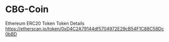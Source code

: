 # CBG-Coin
Ethereum ERC20 Token
Token Details https://etherscan.io/token/0xD4C2A79144df5704972E29cB54F1C88C58Dc0bBD

